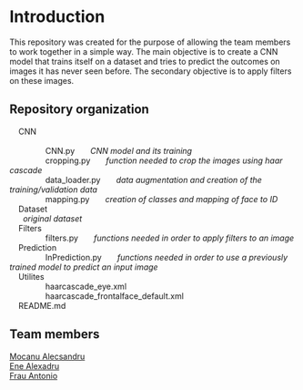 # Introduction
This repository was created for the purpose of allowing the team members to work together in a simple way. The main objective is to create a CNN model that trains itself on a dataset and tries to predict the outcomes on images it has never seen before. The secondary objective is to apply filters on these images.

## Repository organization
&nbsp;&nbsp;&nbsp;&nbsp;CNN <br>   	
&nbsp;&nbsp;&nbsp;&nbsp;&nbsp;&nbsp;&nbsp;&nbsp;&nbsp;&nbsp;&nbsp;&nbsp;&nbsp;&nbsp;&nbsp;&nbsp;CNN.py &nbsp;&nbsp;&nbsp;&nbsp;&nbsp;&nbsp;*CNN model and its training* <br>
&nbsp;&nbsp;&nbsp;&nbsp;&nbsp;&nbsp;&nbsp;&nbsp;&nbsp;&nbsp;&nbsp;&nbsp;&nbsp;&nbsp;&nbsp;&nbsp;cropping.py &nbsp;&nbsp;&nbsp;&nbsp;&nbsp;&nbsp;*function needed to crop the images using haar cascade* <br>
&nbsp;&nbsp;&nbsp;&nbsp;&nbsp;&nbsp;&nbsp;&nbsp;&nbsp;&nbsp;&nbsp;&nbsp;&nbsp;&nbsp;&nbsp;&nbsp;data_loader.py &nbsp;&nbsp;&nbsp;&nbsp;&nbsp;&nbsp;*data augmentation and creation of the training/validation data* <br>
&nbsp;&nbsp;&nbsp;&nbsp;&nbsp;&nbsp;&nbsp;&nbsp;&nbsp;&nbsp;&nbsp;&nbsp;&nbsp;&nbsp;&nbsp;&nbsp;mapping.py &nbsp;&nbsp;&nbsp;&nbsp;&nbsp;&nbsp;*creation of classes and mapping of face to ID* <br>
&nbsp;&nbsp;&nbsp;&nbsp;Dataset <br> &nbsp;&nbsp;&nbsp;&nbsp;&nbsp;&nbsp;*original dataset* <br>
&nbsp;&nbsp;&nbsp;&nbsp;Filters <br>
&nbsp;&nbsp;&nbsp;&nbsp;&nbsp;&nbsp;&nbsp;&nbsp;&nbsp;&nbsp;&nbsp;&nbsp;&nbsp;&nbsp;&nbsp;&nbsp;filters.py &nbsp;&nbsp;&nbsp;&nbsp;&nbsp;&nbsp;*functions needed in order to apply filters to an image* <br>
&nbsp;&nbsp;&nbsp;&nbsp;Prediction <br>
&nbsp;&nbsp;&nbsp;&nbsp;&nbsp;&nbsp;&nbsp;&nbsp;&nbsp;&nbsp;&nbsp;&nbsp;&nbsp;&nbsp;&nbsp;&nbsp;InPrediction.py &nbsp;&nbsp;&nbsp;&nbsp;&nbsp;&nbsp;*functions needed in order to use a previously trained model to predict an input image* <br>
&nbsp;&nbsp;&nbsp;&nbsp;Utilites <br>
&nbsp;&nbsp;&nbsp;&nbsp;&nbsp;&nbsp;&nbsp;&nbsp;&nbsp;&nbsp;&nbsp;&nbsp;&nbsp;&nbsp;&nbsp;&nbsp;haarcascade_eye.xml <br>
&nbsp;&nbsp;&nbsp;&nbsp;&nbsp;&nbsp;&nbsp;&nbsp;&nbsp;&nbsp;&nbsp;&nbsp;&nbsp;&nbsp;&nbsp;&nbsp;haarcascade_frontalface_default.xml <br>
&nbsp;&nbsp;&nbsp;&nbsp;README.md <br>

## Team members
[Mocanu Alecsandru](https://github.com/ReaLight02) <br>
[Ene Alexadru](https://github.com/ScherzoNo) <br>
[Frau Antonio](https://github.com/ShinobuSmile) <br>

